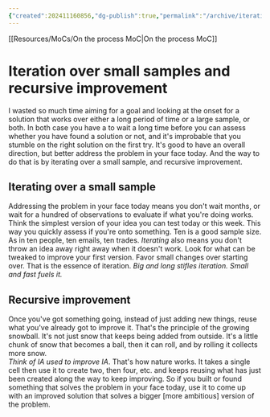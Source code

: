 ```yaml
---
{"created":202411160856,"dg-publish":true,"permalink":"/archive/iteration-over-small-samples-and-recursive-improvement/","dgPassFrontmatter":true,"updated":"2024-12-21T15:41:26.531+01:00"}
---
```


[[Resources/MoCs/On the process MoC\|On the process MoC]]
# Iteration over small samples and recursive improvement

I wasted so much time aiming for a goal and looking at the onset for a solution that works over either a long period of time or a large sample, or both. In both case you have a to wait a long time before you can assess whether you have found a solution or not, and it's improbable that you stumble on the right solution on the first try.
It's good to have an overall direction, but better address the problem in your face today. And the way to do that is by iterating over a small sample, and recursive improvement.
## Iterating over a small sample
Addressing the problem in your face today means you don't wait months, or wait for a hundred of observations to evaluate if what you're doing works. Think the simplest version of your idea you can test today or this week. This way you quickly assess if you're onto something. Ten is a good sample size. As in ten people, ten emails, ten trades. 
*Iterating* also means you don't throw an idea away right away when it doesn't work. Look for what can be tweaked to improve your first version. Favor small changes over starting over. That is the essence of iteration.
*Big and long stifles iteration.*
*Small and fast fuels it.*
## Recursive improvement
Once you've got something going, instead of just adding new things, reuse what you've already got to improve it. That's the principle of the growing snowball. It's not just snow that keeps being added from outside. It's a little chunk of snow that becomes a ball, then it can roll, and by rolling it collects more snow.  
*Think of IA used to improve IA*.
That's how nature works. It takes a single cell then use it to create two, then four, etc. and keeps reusing what has just been created along the way to keep improving.
So if you built or found something that solves the problem in your face today, use it to come up with an improved solution that solves a bigger [more ambitious] version of the problem.